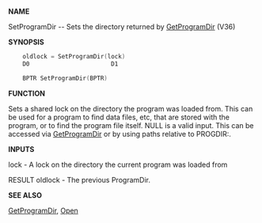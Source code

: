 
**NAME**

SetProgramDir -- Sets the directory returned by [GetProgramDir](GetProgramDir) (V36)

**SYNOPSIS**

```c
    oldlock = SetProgramDir(lock)
    D0                       D1

    BPTR SetProgramDir(BPTR)

```
**FUNCTION**

Sets a shared lock on the directory the program was loaded from.
This can be used for a program to find data files, etc, that are
stored with the program, or to find the program file itself.  NULL
is a valid input.  This can be accessed via [GetProgramDir](GetProgramDir) or
by using paths relative to PROGDIR:.

**INPUTS**

lock - A lock on the directory the current program was loaded from

RESULT
oldlock - The previous ProgramDir.

**SEE ALSO**

[GetProgramDir](GetProgramDir), [Open](Open)
